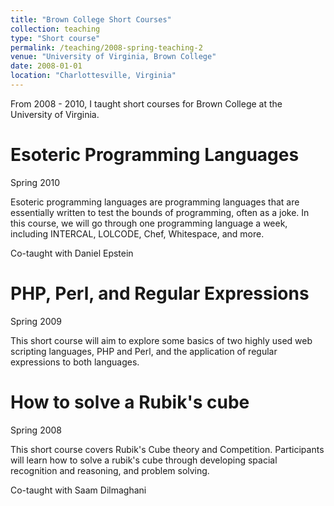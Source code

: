 ```yaml
---
title: "Brown College Short Courses"
collection: teaching
type: "Short course"
permalink: /teaching/2008-spring-teaching-2
venue: "University of Virginia, Brown College"
date: 2008-01-01
location: "Charlottesville, Virginia"
---
```


From 2008 - 2010, I taught short courses for Brown College at the University of Virginia.

Esoteric Programming Languages
======
Spring 2010

Esoteric programming languages are programming languages that are essentially written to test the bounds of programming, often as a joke. In this course, we will go through one programming language a week, including INTERCAL, LOLCODE, Chef, Whitespace, and more.

Co-taught with Daniel Epstein

PHP, Perl, and Regular Expressions
======
Spring 2009

This short course will aim to explore some basics of two highly used web scripting languages, PHP and Perl, and the application of regular expressions to both languages.

How to solve a Rubik's cube
======
Spring 2008

This short course covers Rubik's Cube theory and Competition. Participants will learn how to solve a rubik's cube through developing spacial recognition and reasoning, and problem solving.

Co-taught with Saam Dilmaghani
